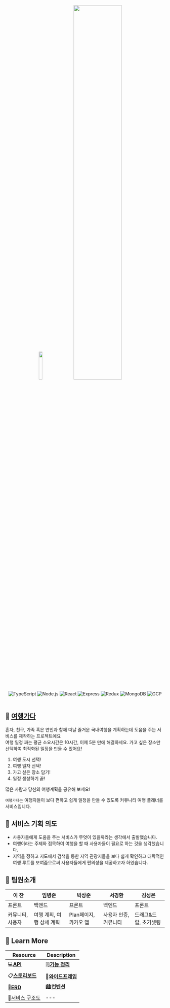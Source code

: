 <div align="center">
  <img width='15%' src='https://user-images.githubusercontent.com/101157141/180495615-d773735a-c0b1-480c-ba15-87b571e9a4e3.png'/>
  <img width='55%' src="https://user-images.githubusercontent.com/101157141/180495469-a50408d1-4115-4365-814d-889204bcd186.gif"/>
</div>

<br/>

<div align='center'>
  <img alt="TypeScript" src="https://img.shields.io/badge/TypeScript-3178C6?logo=TypeScript&logoColor=fff"/>
  <img alt="Node.js" src="https://img.shields.io/badge/Node.js-339933?logo=Node.js&logoColor=fff"/>
  <img alt="React" src="https://img.shields.io/badge/React-61DAFB?logo=React&logoColor=fff"/>
  <img alt="Express" src="https://img.shields.io/badge/Express-000000?logo=Express&logoColor=fff"/>
  <img alt="Redux" src="https://img.shields.io/badge/Redux-764ABC?logo=Redux&logoColor=fff"/>
  <img alt="MongoDB" src="https://img.shields.io/badge/MongoDB-47A248?logo=MongoDB&logoColor=fff"/>
  <img alt="GCP" src="https://img.shields.io/badge/Google Cloud-4285F4?logo=Google Cloud&logoColor=fff"/>
</div>

<br/>

## 🧳 [여행가다](http://kdt-sw2-seoul-team05.elicecoding.com/)

혼자, 친구, 가족 혹은 연인과 함께 떠날 즐거운 국내여행을
계획하는데 도움을 주는 서비스를 제작하는 프로젝트에요 
<br/>
여행 일정 짜는 평균 소요시간은 10시간, 이제 5분 만에 해결하세요.
가고 싶은 장소만 선택하여 최적화된 일정을 만들 수 있어요!

1. 여행 도시 선택!
2. 여행 일자 선택!
3. 가고 싶은 장소 담기!
4. 일정 생성하기 끝!

많은 사람과 당신의 여행계획을 공유해 보세요!

`여행가다`는 여행자들이 보다 편하고 쉽게 일정을 만들 수 있도록
커뮤니티 여행 플래너를 서비스입니다.

## 📰 서비스 기획 의도

- 사용자들에게 도움을 주는 서비스가 무엇이 있을까라는 생각에서 출발했습니다. 
- 여행이라는 주제와 접목하여 여행을 할 때 사용자들이 필요로 하는 것을 생각했습니다.
- 지역을 정하고 지도에서 검색을 통한 지역 관광지들을 보다 쉽게 확인하고 대략적인 여행 루트를 보여줌으로써 
  사용자들에게 편의성을 제공하고자 하였습니다. 

## 🙂 팀원소개
| 이  찬 | 임병준 | 박상준 | 서경환 | 김성은 |
| --------- | -------- | -------- | -------- | -------- |
| 프론트 | 백엔드  | 프론트 | 백엔드 | 프론트 |
| 커뮤니티, 사용자 | 여행 계획, 여행 상세 계획 | Plan페이지, 카카오 맵 | 사용자 인증, 커뮤니티 | 드래그&드랍, 초기셋팅 |



## 📌 Learn More

| Resource | Description |
| ------ | ------ |
| 💻[**API**](https://kdt-gitlab.elice.io/sw_track/class_02_seoul/web_project_2/team5/gotrip/-/wikis/API) | 🗒[**기능 정리**](https://kdt-gitlab.elice.io/sw_track/class_02_seoul/web_project_2/team5/gotrip/-/wikis/%EA%B8%B0%EB%8A%A5-%EC%A0%95%EB%A6%AC) | 
|📋[**스토리보드**](https://kdt-gitlab.elice.io/sw_track/class_02_seoul/web_project_2/team5/gotrip/-/wikis/%EC%8A%A4%ED%86%A0%EB%A6%AC%EB%B3%B4%EB%93%9C) | 🔧[**와이드프레임**](https://kdt-gitlab.elice.io/sw_track/class_02_seoul/web_project_2/team5/gotrip/-/wikis/%EC%99%80%EC%9D%B4%EC%96%B4-%ED%94%84%EB%A0%88%EC%9E%84)|
| 🧰[**ERD**](https://kdt-gitlab.elice.io/sw_track/class_02_seoul/web_project_2/team5/gotrip/-/wikis/ERD) | 🏙[**컨벤션**](https://kdt-gitlab.elice.io/sw_track/class_02_seoul/web_project_2/team5/gotrip/-/wikis/%EC%BB%A8%EB%B2%A4%EC%85%98) |
| 🚂[서비스 구조도](https://kdt-gitlab.elice.io/sw_track/class_02_seoul/web_project_2/team5/gotrip/-/wikis/%EC%84%9C%EB%B9%84%EC%8A%A4-%EA%B5%AC%EC%A1%B0%EB%8F%84) | --- |

